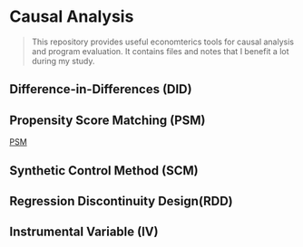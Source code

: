 # Causal Analysis

> This repository provides useful economterics tools for causal analysis and program evaluation.
It contains files and notes that I benefit a lot during my study.

## Difference-in-Differences (DID)

## Propensity Score Matching (PSM)
[PSM](https://github.com/zxecon/causality/blob/master/psm.md)

## Synthetic Control Method (SCM)

## Regression Discontinuity Design(RDD)

## Instrumental Variable (IV)
